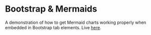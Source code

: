 # Bootstrap & Mermaids
A demonstration of how to get Mermaid charts working properly when embedded in Bootstrap tab elements.
Live [here](https://williamlemens.com/assets/mermaid-sample.html).
